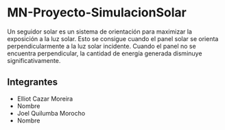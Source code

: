# MN-Proyecto-SimulacionSolar
Un seguidor solar es un sistema de orientación para maximizar la exposición a la luz solar. Esto se consigue cuando el panel solar se orienta perpendicularmente a la luz solar incidente. Cuando el panel no se encuentra perpendicular, la cantidad de energía generada disminuye significativamente.

## Integrantes
* Elliot Cazar Moreira
* Nombre
* Joel Quilumba Morocho
* Nombre
